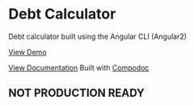 # Debt Calculator
Debt calculator built using the Angular CLI (Angular2)

[View Demo](https://nickmcburney.github.io/ng-debt-calculator/)

[View Documentation](https://nickmcburney.github.io/ng-debt-calculator/documentation/index.html) Built with [Compodoc](https://compodoc.github.io)

## NOT PRODUCTION READY